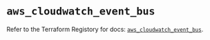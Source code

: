 # `aws_cloudwatch_event_bus`

Refer to the Terraform Registory for docs: [`aws_cloudwatch_event_bus`](https://registry.terraform.io/providers/hashicorp/aws/5.20.1/docs/resources/cloudwatch_event_bus).
